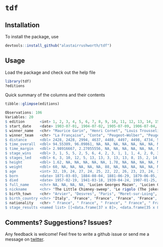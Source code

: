
# `tdf`

## Installation

To install the package, use

``` r
devtools::install_github("alastairrushworth/tdf")
```

## Usage

Load the package and check out the help file

``` r
library(tdf)
?editions
```

Quick summary of the columns and their contents

``` r
tibble::glimpse(editions)

Observations: 106
Variables: 20
$ edition       <int> 1, 2, 3, 4, 5, 6, 7, 8, 9, 10, 11, 12, 13, 14, 15, 16, 17, 18, 19, 20,…
$ start_date    <date> 1903-07-01, 1904-07-02, 1905-07-09, 1906-07-04, 1907-07-08, 1908-07-1…
$ winner_name   <chr> "Maurice Garin", "Henri Cornet", "Louis Trousselier", "René Pottier", …
$ winner_team   <chr> "La Française", "Conte", "Peugeot–Wolber", "Peugeot–Wolber", "Peugeot–…
$ distance      <dbl> 2428, 2428, 2994, 4637, 4488, 4497, 4498, 4734, 5343, 5289, 5287, 5380…
$ time_overall  <dbl> 94.55389, 96.09861, NA, NA, NA, NA, NA, NA, NA, NA, 197.90000, 200.480…
$ time_margin   <dbl> 2.98916667, 2.27055556, NA, NA, NA, NA, NA, NA, NA, NA, 0.13555556, 0.…
$ stage_wins    <dbl> 3, 1, 5, 5, 2, 5, 6, 4, 2, 3, 1, 1, 1, 4, 2, 0, 3, 4, 4, 2, 3, 5, 1, 2…
$ stages_led    <dbl> 6, 3, 10, 12, 5, 13, 13, 3, 13, 13, 8, 15, 2, 14, 14, 3, 6, 15, 13, 8,…
$ height        <dbl> 1.62, NA, NA, NA, NA, NA, 1.78, NA, NA, NA, NA, NA, NA, NA, NA, NA, NA…
$ weight        <dbl> 60, NA, NA, NA, NA, NA, 88, NA, NA, NA, NA, NA, NA, NA, NA, NA, NA, NA…
$ age           <int> 32, 19, 24, 27, 24, 25, 22, 22, 26, 23, 23, 24, 33, 30, 33, 36, 34, 29…
$ born          <date> 1871-03-03, 1884-08-04, 1881-06-29, 1879-06-05, 1882-10-18, 1882-10-1…
$ died          <date> 1957-02-19, 1941-03-18, 1939-04-24, 1907-01-25, 1917-12-20, 1917-12-2…
$ full_name     <chr> NA, NA, NA, NA, "Lucien Georges Mazan", "Lucien Georges Mazan", NA, NA…
$ nickname      <chr> "The Little Chimney-sweep", "Le rigolo (The joker)", "Levaloy / Trou-t…
$ birth_town    <chr> "Arvier", "Desvres", "Paris", "Moret-sur-Loing", "Plessé", "Plessé", "…
$ birth_country <chr> "Italy", "France", "France", "France", "France", "France", "France", "…
$ nationality   <chr> " France", " France", " France", " France", " France", " France", " Lu…
$ stage_results <named list> [[<data.frame[37 x 8]>, <data.frame[35 x 8]>, <data.frame[27 x …
```

## Comments? Suggestions? Issues?

Any feedback is welcome\! Feel free to write a github issue or send me a
message on [twitter](https://twitter.com/rushworth_a).
